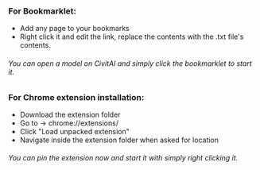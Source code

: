 ### For Bookmarklet:
* Add any page to your bookmarks
* Right click it and edit the link, replace the contents with the .txt file's contents.
###### You can open a model on CivitAI and simply click the bookmarklet to start it.

### For Chrome extension installation:
* Download the extension folder
* Go to -> chrome://extensions/
* Click "Load unpacked extension"
* Navigate inside the extension folder when asked for location
###### You can pin the extension now and start it with simply right clicking it.
